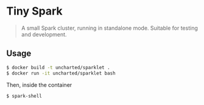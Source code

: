 # Tiny Spark
> A small Spark cluster, running in standalone mode. Suitable for testing and development.

## Usage

```bash
$ docker build -t uncharted/sparklet .
$ docker run -it uncharted/sparklet bash
```

Then, inside the container

```bash
$ spark-shell
```
